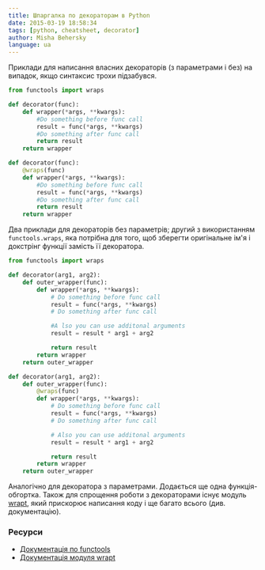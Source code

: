 ```yaml
---
title: Шпаргалка по декораторам в Python
date: 2015-03-19 18:58:34
tags: [python, cheatsheet, decorator]
author: Misha Behersky
language: ua
---
```


Приклади для написання власних декораторів (з параметрами і без) на випадок, якщо синтаксис трохи підзабувся.

```python
from functools import wraps

def decorator(func):
    def wrapper(*args, **kwargs):
        #Do something before func call
        result = func(*args, **kwargs)
        #Do something after func call
        return result
    return wrapper

def decorator(func):
    @wraps(func)
    def wrapper(*args, **kwargs):
        #Do something before func call
        result = func(*args, **kwargs)
        #Do something after func call
        return result
    return wrapper
```

Два приклади для декораторів без параметрів; другий з використанням `functools.wraps`, яка потрібна для того, щоб зберегти оригінальне ім'я і докстрінг функції замість її декоратора.

```python
from functools import wraps

def decorator(arg1, arg2):
    def outer_wrapper(func):
        def wrapper(*args, **kwargs):
            # Do something before func call
            result = func(*args, **kwargs)
            # Do something after func call

            #A lso you can use additonal arguments
            result = result * arg1 + arg2

            return result
        return wrapper
    return outer_wrapper

def decorator(arg1, arg2):
    def outer_wrapper(func):
        @wraps(func)
        def wrapper(*args, **kwargs):
            # Do something before func call
            result = func(*args, **kwargs)
            # Do something after func call

            # Also you can use additonal arguments
            result = result * arg1 + arg2

            return result
        return wrapper
    return outer_wrapper
```

Аналогічно для декоратора з параметрами. Додається ще одна функція-обгортка.
Також для спрощення роботи з декораторами існує модуль [wrapt](https://github.com/GrahamDumpleton/wrapt), який прискорює написання коду і ще багато всього (див. документацію).

### Ресурси

* [Документація по functools](https://docs.python.org/2/library/functools.html)
* [Документація модуля wrapt](http://wrapt.readthedocs.org/en/latest/index.html)

